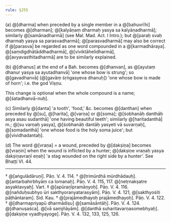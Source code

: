 ```yaml
---
rule: §255
---
```


(a) @[dharma] when preceded by a single member in a @[bahuvrīhi] becomes @[dharman]; @[kalyāṇaṃ dharmaḥ yasya sa kalyāṇadharmā]; similarly @[samānadharmā] (see Mal. Mad. Act. I Intro.); but @[paraḥ svaḥ dharmaḥ yasya sa parasvadharmā]; @[parasvadharmā] may also be correct if @[parasva] be regarded as one word compounded in a @[karmadhāraya]. @[saṃdigdhātāddhadharmā], @[viviktāhelidharmā], @[avyavasthitadharmā] are to be similarly explained.

(b) @[dhanus] at the end of a Bah. becomes @[dhanvan], as @[ayutaṃ dhanur yasya sa ayutadhanvā] 'one whose bow is strung'; so @[gavadhanvā] (@[gavāṃ śṛṅgasyeva dhanuḥ]) 'one whose bow is made of horn'; i.e. the god Viṣṇu.

This change is optional when the whole compound is a name; @[śatadhanvā-nuḥ].

(c) Similarly @[danta] 'a tooth', 'food,' &c. becomes @[danthan] when preceded by @[su], @[harita], @[varṇa] or @[soma]; @[śobhanāḥ danthāḥ asya asau sudanthā] 'one having beautiful teeth'; similarly @[haritadanthā] m.; @[su varṇaḥ yasya], @[śobhanāḥ dantāḥ yasyeti vā suvarṇaḥ], @[somadanthā] 'one whose food is the holy soma juice'; but @[vividhadantaḥ].

(d) The word @[vraṇa] = a wound, preceded by @[dakṣiṇa] becomes @[vraṇin] when the wound is inflicted by a hunter; @[dakṣiṇe vraṇaḥ yasya dakṣiṇavraṇī eṇaḥ] 'a stag wounded on the right side by a hunter'. See Bhaṭṭi VI. 44.

---

† @[aṅgulādāruṇi]. Pāṇ. V. 4. 114.
† @[trimūrdhā mūrdhādauḥ]. @[antarbahirbhyāṃ ca lomanaḥ]. Pāṇ. V. 4. 115, 117. @[netṛnakṣatre asyaktavyaḥ]. Vart.
‡ @[apūraṇīpramāṇyoḥ]. Pāṇ. V. 4. 116.
@[nañduḥsubhyo ūri sakthyoranyatarasyām]. Pāṇ. V. 4. 121, @[sakthyośiti pāṭhāntaram]. Sid. Kau.
† @[prajāmedhayoḥ prajāmedhayoḥ]. Pāṇ. V. 4. 122.
† @[dharmapriyapū dharmādiṣu] @[samāsāntāḥ]. Pāṇ. V. 4. 124. @[dhanuṣaśca]. @[vā saṃjñāyām]. @[danthā suharitavarṇasomebhyaḥ]. @[dakṣiṇe vyadhyayoge]. Pāṇ. V. 4. 132, 133, 125, 126.